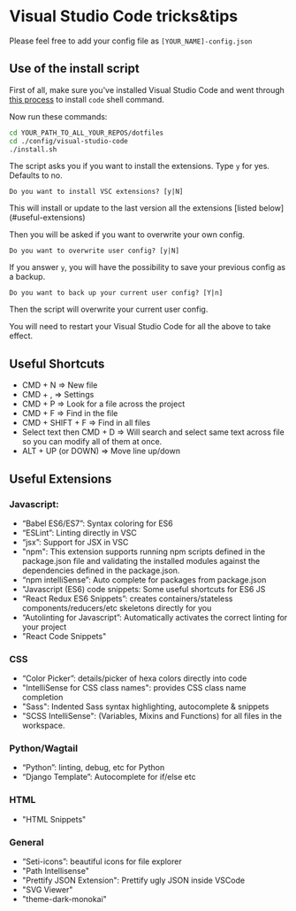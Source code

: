 # Visual Studio Code tricks&tips

Please feel free to add your config file as `[YOUR_NAME]-config.json`

## Use of the install script

First of all, make sure you've installed Visual Studio Code and went through [this process](https://code.visualstudio.com/docs/setup/mac#_command-line) to install `code` shell command.

Now run these commands:

```sh
cd YOUR_PATH_TO_ALL_YOUR_REPOS/dotfiles
cd ./config/visual-studio-code
./install.sh
```

The script asks you if you want to install the extensions. Type `y` for yes. Defaults to no. 

`Do you want to install VSC extensions? [y|N]`

This will install or update to the last version all the extensions [listed below] (#useful-extensions)

Then you will be asked if you want to overwrite your own config.

`Do you want to overwrite user config? [y|N]`

If you answer `y`, you will have the possibility to save your previous config as a backup.

`Do you want to back up your current user config? [Y|n]`

Then the script will overwrite your current user config.

You will need to restart your Visual Studio Code for all the above to take effect.


## Useful Shortcuts

- CMD + N => New file
- CMD + , => Settings
- CMD + P => Look for a file across the project
- CMD + F => Find in the file
- CMD + SHIFT + F => Find in all files
- Select text then CMD + D => Will search and select same text across file so you can modify all of them at once.
- ALT + UP (or DOWN) => Move line up/down

## Useful Extensions

### Javascript:
- “Babel ES6/ES7”: Syntax coloring for ES6
- “ESLint”: Linting directly in VSC
- “jsx”: Support for JSX in VSC
- "npm": This extension supports running npm scripts defined in the package.json file and validating the installed modules against the dependencies defined in the package.json.
- “npm intelliSense”: Auto complete for packages from package.json
- "Javascript (ES6) code snippets: Some useful shortcuts for ES6 JS
- “React Redux ES6 Snippets”: creates containers/stateless components/reducers/etc skeletons directly for you
- “Autolinting for Javascript”: Automatically activates the correct linting for your project
- "React Code Snippets"


### CSS
- “Color Picker”: details/picker of hexa colors directly into code
- "IntelliSense for CSS class names": provides CSS class name completion
- "Sass": Indented Sass syntax highlighting, autocomplete & snippets
- "SCSS IntelliSense": (Variables, Mixins and Functions) for all files in the workspace.

### Python/Wagtail
- “Python”: linting, debug, etc for Python
- “Django Template”: Autocomplete for if/else etc

### HTML

- "HTML Snippets"

### General
- “Seti-icons”: beautiful icons for file explorer
- "Path Intellisense"
- "Prettify JSON Extension": Prettify ugly JSON inside VSCode
- "SVG Viewer"
- "theme-dark-monokai"
